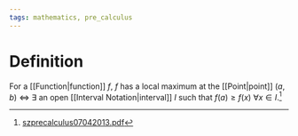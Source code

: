 ```yaml
---
tags: mathematics, pre_calculus
---
```


# Definition

For a [[Function|function]] $f$, $f$ has a local maximum at the [[Point|point]] $(a, b)$ $\iff$ $\exists$ an open [[Interval Notation|interval]] $I$ such that $f(a) \geq f(x)$ $\forall x \in I$.[^1]

[^1]: [szprecalculus07042013.pdf](zotero://open-pdf/library/items/J3667KH4?page=114)
